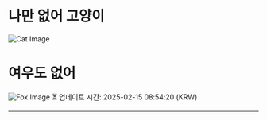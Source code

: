 
# 나만 없어 고양이

![Cat Image](https://cdn2.thecatapi.com/images/ada.jpg)

# 여우도 없어
![Fox Image](https://randomfox.ca/images/21.jpg)
⏳ 업데이트 시간: 2025-02-15 08:54:20 (KRW)

---
